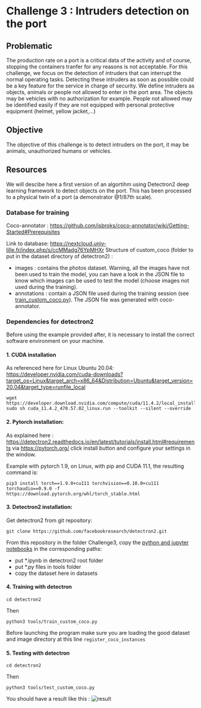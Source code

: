# Challenge 3 : Intruders detection on the port

## Problematic

The production rate on a port is a critical data of the activity and of course, stopping the containers tranfer for any reasons is not acceptable. For this challenge, we focus on the detection of intruders that can interrupt the normal operating tasks. Detecting these intruders as soon as possible could be a key feature for the service in charge of security. We define intruders as objects, animals or people not allowed to enter in the port area. The objects may be vehicles with no authorization for example. People not allowed may be identified easily if they are not equipped with personal protective equipment (helmet, yellow jacket,...)

## Objective

The objective of this challenge is to detect intruders on the port, it may be animals, unauthorized humans or vehicles. 

## Resources

We will descibe here a first version of an algortihm using Detectron2 deep learning framework to detect objects on the port. 
This has been processed to a physical twin of a port (a demonstrator @1/87th scale).  

### Database for training

Coco-annotator : 
https://github.com/jsbroks/coco-annotator/wiki/Getting-Started#Prerequisites

Link to database: https://nextcloud.univ-lille.fr/index.php/s/ccMMadg76YpMHXr
Structure of custom_coco (folder to put in the dataset directory of detectron2) : 
  - images : contains the photos dataset. Warning, all the images have not been used to train the model, you can have a look in the JSON file to know which images can be used to test the model (choose images not used during the training).
  - annotations : contain a JSON file used during the training session (see [train_custom_coco.py](Challenge3/train_custom_coco.py)). The JSON file was generated with coco-annotator.

### Dependencies for detectron2

Before using the example provided after, it is necessary to install the correct software environment on your machine. 

#### 1. CUDA installation 

As referenced here for Linux Ubuntu 20.04: https://developer.nvidia.com/cuda-downloads?target_os=Linux&target_arch=x86_64&Distribution=Ubuntu&target_version=20.04&target_type=runfile_local 

```
wget https://developer.download.nvidia.com/compute/cuda/11.4.2/local_installers/cuda_11.4.2_470.57.02_linux.run
sudo sh cuda_11.4.2_470.57.02_linux.run --toolkit --silent --override
```

#### 2. Pytorch installation:

As explained here : https://detectron2.readthedocs.io/en/latest/tutorials/install.html#requirements
via https://pytorch.org/ click install button and configure your settings in the window.  

Example with pytorch 1.9, on Linux, with pip and CUDA 11.1, the resulting command is:
```
pip3 install torch==1.9.0+cu111 torchvision==0.10.0+cu111 torchaudio==0.9.0 -f https://download.pytorch.org/whl/torch_stable.html
```

#### 3. Detectron2 installation:

Get detectron2 from git repository: 
```
git clone https://github.com/facebookresearch/detectron2.git
```
From this repository in the folder Challenge3, copy the [python and jupyter notebooks](Challenge3) in the corresponding paths: 
- put *.ipynb in detectron2 root folder
- put *.py files in tools folder
- copy the dataset here in datasets

#### 4. Training with detectron

``` cd detectron2 ``` 

Then

``` python3 tools/train_custom_coco.py ```

Before launching the program make sure you are loading the good dataset and image directory at this line ``` register_coco_instances ```

#### 5. Testing with detectron

``` cd detectron2 ```

Then

``` python3 tools/test_custom_coco.py ```

You should have a result like this : ![result](https://i.imgur.com/wHownzJ.jpg)
